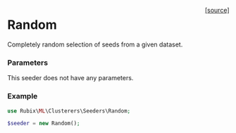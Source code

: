 <span style="float:right;"><a href="https://github.com/RubixML/RubixML/blob/master/src/Clusterers/Seeders/Random.php">[source]</a></span>

# Random
Completely random selection of seeds from a given dataset.

### Parameters
This seeder does not have any parameters.

### Example
```php
use Rubix\ML\Clusterers\Seeders\Random;

$seeder = new Random();
```